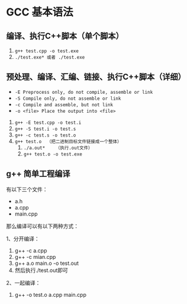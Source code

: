 # GCC 基本语法

## 编译、执行C++脚本（单个脚本）

1. `g++ test.cpp -o test.exe`
2. `./test.exe* 或者 ./test.exe`

## 预处理、编译、汇编、链接、执行C++脚本（详细）

* `-E Preprocess only, do not compile, assemble or link`
* `-S Compile only, do not assemble or link`
* `-c Compile and assemble, but not link`
* `-o <file> Place the output into <file>`

1. `g++ -E test.cpp -o test.i`
2. `g++ -S test.i -o test.s`
3. `g++ -c test.s -o test.o`
4. `g++ test.o  （把二进制目标文件链接成一个整体）`
    1. `./a.out*    （执行.out文件）`
    2. `g++ test.o -o test.exe`

## g++ 简单工程编译

有以下三个文件：

* a.h
* a.cpp
* main.cpp

那么编译可以有以下两种方式：

1、分开编译：

1. g++ -c a.cpp
2. g++ -c mian.cpp
3. g++ a.o main.o -o test.out
4. 然后执行./test.out即可

2、一起编译：

1. g++ -o test.o a.cpp main.cpp
